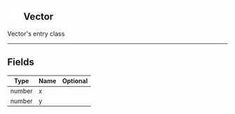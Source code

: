 ## <img src="../../.gitbook/assets/base.png" width="32" height="32" /> Vector
Vector's entry class

-----------------
## Fields

| Type   | Name | Optional |
| ------ | ---- | -------: |
| number | x |  |
| number | y |  |
